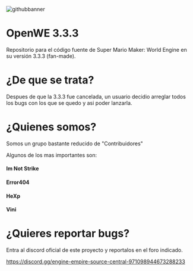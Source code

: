 ![githubbanner](https://github.com/Open-WE/OpenWE/assets/97027903/9634143e-4e43-4f1e-b8ba-abe36f5985e0)
# OpenWE 3.3.3
Repositorio para el código fuente de Super Mario Maker: World Engine en su versión 3.3.3 (fan-made).

# ¿De que se trata?
Despues de que la 3.3.3 fue cancelada, un usuario decidio arreglar todos los bugs con los que se quedo y asi poder lanzarla.

# ¿Quienes somos?

Somos un grupo bastante reducido de "Contribuidores"

Algunos de los mas importantes son:

#### Im Not Strike
#### Error404
#### HeXp
#### Vini

# ¿Quieres reportar bugs?

Entra al discord oficial de este proyecto y reportalos en el foro indicado.

https://discord.gg/engine-empire-source-central-971098944673288233

